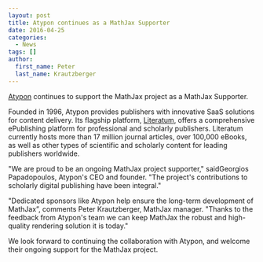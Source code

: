 ```yaml
---
layout: post
title: Atypon continues as a MathJax Supporter
date: 2016-04-25
categories:
  - News
tags: []
author:
  first_name: Peter
  last_name: Krautzberger
---
```


[Atypon](https://atypon.com) continues to support the MathJax project as a MathJax Supporter.

Founded in 1996, Atypon provides publishers with innovative SaaS solutions for content delivery.  Its flagship platform, [Literatum](https://atypon.com/products/literatum/), offers a comprehensive ePublishing platform for professional and scholarly publishers. Literatum currently hosts more than 17 million journal articles, over 100,000 eBooks, as well as other types of scientific and scholarly content for leading publishers worldwide.

"We are proud to be an ongoing MathJax project​ supporter," said​ G​eorgios Papadopoulos​, Atypon's CEO and founder.​ ​"The project's contributions to ​scholarly​ ​digital publishing ​have been integral."

"Dedicated sponsors like Atypon help ensure the long-term development of MathJax”, comments Peter Krautzberger, MathJax manager. "Thanks to the feedback from Atypon's team we can keep MathJax the robust and high-quality rendering solution it is today."

We look forward to continuing the collaboration with Atypon, and welcome their ongoing support for the MathJax project.
